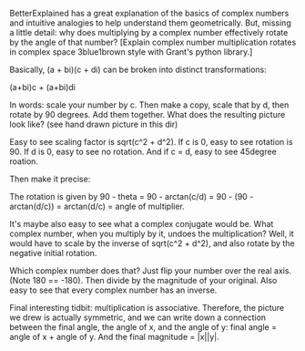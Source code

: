 BetterExplained has a great explanation of the basics of complex numbers and intuitive analogies to help understand them geometrically. But, missing a little detail: why does multiplying by a complex number effectively rotate by the angle of that number? [Explain complex number multiplication rotates in complex space 3blue1brown style with Grant's python library.] 

Basically, (a + bi)(c + di) can be broken into distinct transformations:

(a+bi)c + (a+bi)di

In words: scale your number by c. Then make a copy, scale that by d, then rotate by 90 degrees. Add them together. What does the resulting picture look like? (see hand drawn picture in this dir)

Easy to see scaling factor is sqrt(c^2 + d^2). If c is 0, easy to see rotation is 90. If d is 0, easy to see no rotation. And if c = d, easy to see 45degree roation.

Then make it precise:

The rotation is given by 90 - theta = 90 - arctan(c/d) = 90 - (90 - arctan(d/c)) = arctan(d/c) = angle of multiplier.

It's maybe also easy to see what a complex conjugate would be. What complex number, when you multiply by it, undoes the multiplication? Well, it would have to scale by the inverse of sqrt(c^2 + d^2), and also rotate by the negative initial rotation.

Which complex number does that? Just flip your number over the real axis. (Note 180 == -180). Then divide by the magnitude of your original. Also easy to see that every complex number has an inverse.

Final interesting tidbit: multiplication is associative. Therefore, the picture we drew is actually symmetric, and we can write down a connection between the final angle, the angle of x, and the angle of y: final angle = angle of x + angle of y. And the final magnitude = |x||y|.
